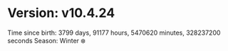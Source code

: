 # Version: v10.4.24
Time since birth: 3799 days, 91177 hours, 5470620 minutes, 328237200 seconds
Season: Winter ❄️
